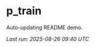 # p_train

Auto-updating README demo.

<!--START_SECTION:status-->
_Last run: 2025-08-26 09:40 UTC_
<!--END_SECTION:status-->

































































































































